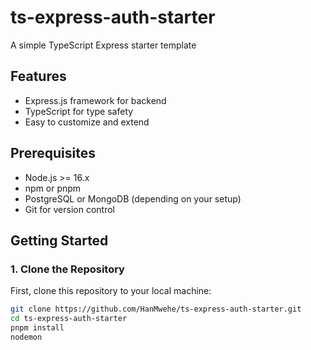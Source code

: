 # ts-express-auth-starter

A simple TypeScript Express starter template

## Features
- Express.js framework for backend
- TypeScript for type safety
- Easy to customize and extend

## Prerequisites

- Node.js >= 16.x
- npm or pnpm
- PostgreSQL or MongoDB (depending on your setup)
- Git for version control

## Getting Started

### 1. Clone the Repository

First, clone this repository to your local machine:

```bash
git clone https://github.com/HanMwehe/ts-express-auth-starter.git
cd ts-express-auth-starter
pnpm install
nodemon
